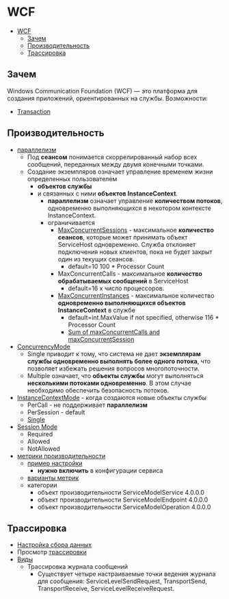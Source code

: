 # WCF

- [WCF](#wcf)
  - [Зачем](#зачем)
  - [Производительность](#производительность)
  - [Трассировка](#трассировка)

## Зачем

Windows Communication Foundation (WCF) — это платформа для создания приложений, ориентированных на службы.
Возможности:

- [Transaction](https://www.c-sharpcorner.com/uploadfile/shivprasadk/wcf-faq-part-5-transactions/)

## Производительность

- [параллелизм](https://learn.microsoft.com/ru-ru/dotnet/framework/wcf/feature-details/sessions-instancing-and-concurrency)
  - Под __сеансом__ понимается скоррелированный набор всех сообщений, переданных между двумя конечными точками.
  - Создание экземпляров означает управление временем жизни определенных пользователем
    - __объектов службы__
    - и связанных с ними __объектов InstanceContext__.
      - __параллелизм__ означает управление __количеством потоков__, одновременно выполняющихся в некотором контексте InstanceContext.
      - ограничивается
        - [MaxConcurrentSessions](https://learn.microsoft.com/ru-ru/dotnet/framework/wcf/wcf-troubleshooting-quickstart#my-service-starts-to-reject-new-clients-after-about-10-clients-are-interacting-with-it-what-is-happening) - максимальное __количество сеансов__, которые может принимать объект ServiceHost одновременно. Служба отклоняет подключения новых клиентов, пока не будет закрыт один из текущих сеансов.
          - default=10 100 * Processor Count
        - MaxConcurrentCalls - максимальное __количество обрабатываемых сообщений__ в ServiceHost
          - default=16 х число процессоров.
        - [MaxConcurrentInstances](https://learn.microsoft.com/ru-ru/dotnet/api/system.servicemodel.description.servicethrottlingbehavior.maxconcurrentinstances?view=netframework-4.8.1) - максимальное количество __одновременно выполняющихся объектов InstanceContext__ в службе
          - default=int.MaxValue if not specified, otherwise 116 * Processor Count
          - [Sum of maxConcurrentCalls and maxConcurrentSession](https://codewala.net/2014/10/14/simple-steps-scale-up-wcf-drastically/)
- [ConcurrencyMode](https://learn.microsoft.com/ru-ru/dotnet/api/system.servicemodel.servicebehaviorattribute.concurrencymode?view=netframework-4.8.1&source=recommendations)
  - Single приводит к тому, что система не дает __экземплярам службы одновременно выполнять более одного потока__, что позволяет избежать решения вопросов многопоточности.
  - Multiple означает, что __объекты службы__ могут выполняться __несколькими потоками одновременно__. В этом случае необходимо обеспечить безопасность потоков.
- [InstanceContextMode](https://learn.microsoft.com/ru-ru/dotnet/api/system.servicemodel.servicebehaviorattribute.instancecontextmode?view=netframework-4.8.1) - когда создаются новые объекты службы
  - PerCall - не поддерживает __параллелизм__
  - PerSession - default
  - [Single](https://www.tutorialspoint.com/wcf/wcf_quick_guide.htm)
- [Session Mode](https://learn.microsoft.com/ru-ru/dotnet/framework/wcf/using-sessions?source=recommendations)
  - Required
  - Allowed
  - NotAllowed
- [метрики производительности](https://learn.microsoft.com/ru-ru/dotnet/framework/wcf/diagnostics/performance-counters/)
  - [пример настройки](https://www.codeproject.com/Articles/431917/WCF-Service-Performance-Monitoring-using-Perfmon)
    - __нужно включить__ в конфигурации сервиса
  - [варианты метрик](https://codecoma.wordpress.com/2013/08/08/wcf-performance-counters-for-servicemodelservice-4-0-0-0/)
  - категории  
    - объект производительности ServiceModelService 4.0.0.0
    - объект производительности ServiceModelEndpoint 4.0.0.0
    - объект производительности ServiceModelOperation 4.0.0.0

## Трассировка

- [Настройка сбора данных](https://learn.microsoft.com/ru-ru/dotnet/framework/wcf/diagnostics/tracing/configuring-tracing)
- Просмотр [трассировки](https://learn.microsoft.com/ru-ru/dotnet/framework/wcf/service-trace-viewer-tool-svctraceviewer-exe)
- [Виды](https://learn.microsoft.com/ru-ru/dotnet/framework/wcf/diagnostics/tracing/significant-traces)
  - Трассировка журнала сообщений
    - Существует четыре настраиваемые точки ведения журнала для сообщения: ServiceLevelSendRequest, TransportSend, TransportReceive, ServiceLevelReceiveRequest.
